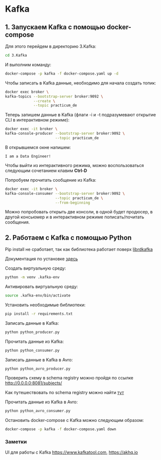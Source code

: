 # Kafka

## 1. Запускаем Kafka с помощью docker-compose

Для этого перейдем в директорию 3.Kafka:
```bash
cd 3.Kafka
```

И выполним команду:
```bash
docker-compose -p kafka -f docker-compose.yaml up -d
```

Чтобы записать в Kafka данные, необходимо для начала создать топик:
```bash
docker exec broker \
kafka-topics --bootstrap-server broker:9092 \
             --create \
             --topic practicum_de
```

Теперь запишем данные в Kafka (флаги -i и -t подразумевают открытие CLI в интерактивном режиме):
```bash
docker exec -it broker \
kafka-console-producer --bootstrap-server broker:9092 \
                       --topic practicum_de
```

В открывшемся окне напишем:
```text
I am a Data Engineer!
```

Чтобы выйти из интерактивного режима, можно воспользоваться следующим сочетанием клавим **Ctrl-D**

Попробуем прочитать сообщение из Kafka:
```bash
docker exec -it broker \
kafka-console-consumer --bootstrap-server broker:9092 \
                       --topic practicum_de \
                       --from-beginning
```

Можно попробовать открыть две консоли, в одной будет продюсер,
в другой консьюмер и в интерактивном режиме пописать/почитать сообщения.

## 2. Работаем с Kafka с помощью Python

Pip install не сработает, так как библиотека работает поверх [librdkafka](https://github.com/edenhill/librdkafka)

Документация по установке [здесь](https://github.com/confluentinc/confluent-kafka-python/blob/master/INSTALL.md)

Создать виртуальную среду:
```bash
python -m venv .kafka-env
```

Активировать виртуальную среду:
```bash
source .kafka-env/bin/activate
```

Установить необходимые библиотеки:
```bash
pip install -r requirements.txt
```

Записать данные в Kafka:
```bash
python python_producer.py
```

Прочитать данные из Kafka:
```bash
python python_consumer.py
```

Записать данные в Kafka в Avro:
```bash
python python_avro_producer.py
```

Проверить схему в schema registry можно пройдя по ссылке http://0.0.0.0:8081/subjects/

Как путешествовать по schema registry можно найти [тут](https://docs.confluent.io/platform/current/schema-registry/develop/using.html)

Прочитать данные из Kafka в Avro:
```bash
python python_avro_consumer.py
```

Остановить docker-compose c Kafka можно следующим образом:
```bash
docker-compose -p kafka -f docker-compose.yaml down 
```

### Заметки

UI для работы с Kafka
https://www.kafkatool.com, https://akhq.io
